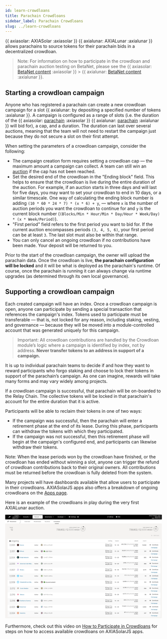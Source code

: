 ```yaml
---
id: learn-crowdloans
title: Parachain Crowdloans
sidebar_label: Parachain Crowdloans
slug: ../learn-crowdloans
---
```


{{ axiasolar: AXIASolar :axiasolar }} {{ axialunar: AXIALunar :axialunar }} allows parachains to source tokens
for their parachain bids in a decentralized crowdloan.

> Note: For information on how to participate in the crowdloan and parachain auction testing on
> BetaNet, please see the {{ axiasolar: [BetaNet content](../build/build-parachains.md##testing-a-parachains:-betanet-testnet) :axiasolar }} >
> {{ axialunar: [BetaNet content](../build/mirror-build-parachains.md##testing-a-parachains:-betanet-testnet) :axialunar }}.

## Starting a crowdloan campaign

Anyone who has registered a parachain can create a new crowdloan campaign for a slot
{{ axialunar:  by depositing a specified number of tokens :axialunar }}. A campaign is configured as a
range of slots (i.e. the duration of the {{ axiasolar: [parachain](learn-parachains.md) :axiasolar }}
{{ axialunar: [parachain](mirror-learn-parachains.md) :axialunar }} will bid for), a cap, and a duration.
The duration can last over several auctions, meaning that the team will not need to restart the
campaign just because they do not secure a slot on their first attempt.

When setting the parameters of a crowdloan campaign, consider the following:

- The campaign creation form requires setting a crowdloan cap &mdash; the maximum amount a campaign
  can collect. A team can still win an [auction](learn-auction.md) if the cap has not been reached.
- Set the desired end of the crowdloan in the "Ending block" field. This helps to ensure that the
  crowdloan is live during the entire duration of the auction. For example, if an auction starts in
  three days and will last for five days, you may want to set your crowdloan to end in 10 days, or a
  similar timescale. One way of calculating the ending block number is adding
  `(10 * 60 * 24 * 7) * (x * 6) + y`, &mdash; where `x` is the number of auction periods you want
  the crowdloan to continue for and `y` is the current block number
  (`(Blocks/Min * Hour/Min * Day/Hour * Week/Day) * (x * Week/Period)`).
- "First period" field refers to the first period you want to bid for. If the current auction
  encompasses periods `(3, 4, 5, 6)`, your first period can be at least `3`. The last slot must also
  be within that range.
- You can only cancel an ongoing crowdloan if no contributions have been made. Your deposit will be
  returned to you.

Prior to the start of the crowdloan campaign, the owner will upload the parachain data. Once the
crowdloan is live, **the parachain configuration will be locked** and it will be what is deployed as
the parachain's runtime. Of course, once the parachain is running it can always change via runtime
upgrades (as determined through its own local governance).

## Supporting a crowdloan campaign

Each created campaign will have an index. Once a crowdloan campaign is open, anyone can participate
by sending a special transaction that references the campaign's index. Tokens used to participate
must be transferable &mdash; that is, not locked for any reason, including staking, vesting, and
governance &mdash; because they will be moved into a module-controlled account that was generated
uniquely for this campaign.

> Important: All crowdloan contributions are handled by the Crowdloan module’s logic where a
> campaign is identified by index, not by address. **Never transfer tokens to an address in support
> of a campaign.**

It is up to individual parachain teams to decide if and how they want to reward participants who
forgo staking and choose to lock their tokens in support of the parachain’s campaign. As one can
imagine, rewards will take many forms and may vary widely among projects.

If a crowdloan campaign is successful, that parachain will be on-boarded to the Relay Chain. The
collective tokens will be locked in that parachain's account for the entire duration that it is
active.

Participants will be able to reclaim their tokens in one of two ways:

- If the campaign was successful, then the parachain will enter a retirement phase at the end of its
  lease. During this phase, participants can withdraw the tokens with which they participated.
- If the campaign was not successful, then this retirement phase will begin at the campaign's
  configured end, and participants can likewise withdraw their tokens.

Note: When the lease periods won by the crowdloan have finished, or the crowdloan has ended without
winning a slot, anyone can trigger the refund of crowdloan contributions back to their original
owners. All contributions must be returned before the crowdloan is fully deleted from the system.

Many projects will have dashboards available that allow users to participate in their crowdloans.
AXIASolarJS apps also offers a breakdown of ongoing crowdloans on the
[Apps page](https://axiasolar.js.org/apps/?rpc=wss%3A%2F%2Faxialunar-rpc.axiasolar.io#/parachains/crowdloan).

Here is an example of the crowdloans in play during the very first AXIALunar auction.

![crowdloan dashboard](../assets/axialunar-crowdloans.png)

Furthermore, check out this video on
[How to Participate in Crowdloans](https://www.youtube.com/watch?v=YrTxDufrcQM) for steps on how to
access available crowdloans on AXIASolarJS apps.
